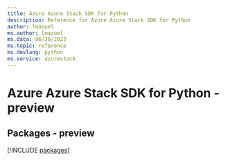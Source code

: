 ```yaml
---
title: Azure Azure Stack SDK for Python
description: Reference for Azure Azure Stack SDK for Python
author: lmazuel
ms.author: lmazuel
ms.data: 06/30/2023
ms.topic: reference
ms.devlang: python
ms.service: azurestack
---
```

# Azure Azure Stack SDK for Python - preview
## Packages - preview
[!INCLUDE [packages](azure-stack-index.md)]
